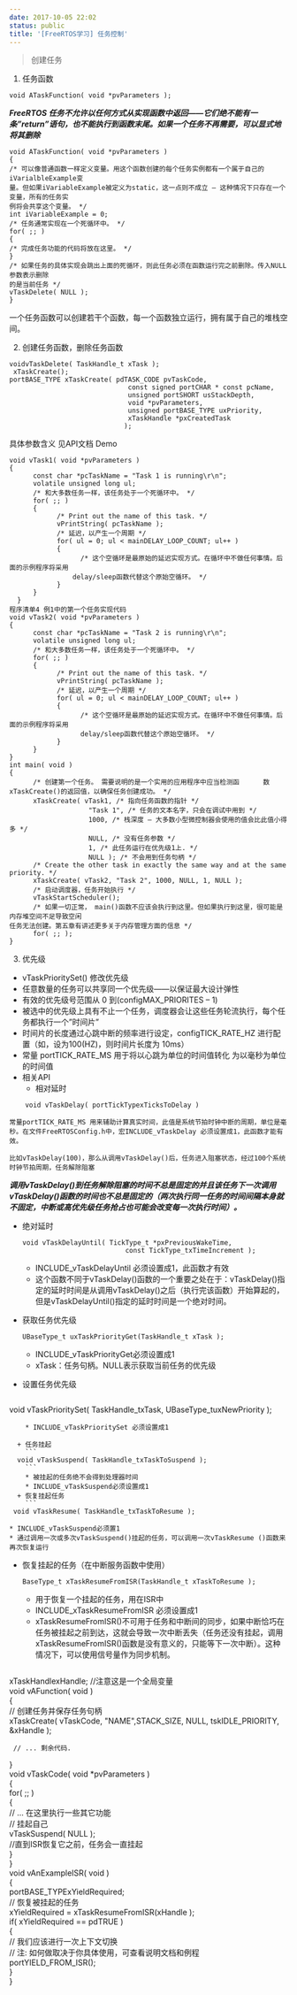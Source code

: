 ```yaml
---
date: 2017-10-05 22:02
status: public
title: '[FreeRTOS学习] 任务控制'
---
```


>创建任务

1. 任务函数
```
void ATaskFunction( void *pvParameters );
```
***FreeRTOS 任务不允许以任何方式从实现函数中返回——它们绝不能有一条”return”语句，也不能执行到函数末尾。如果一个任务不再需要，可以显式地将其删除***

 ```
void ATaskFunction( void *pvParameters )
{
/* 可以像普通函数一样定义变量。用这个函数创建的每个任务实例都有一个属于自己的iVarialbleExample变
量。但如果iVariableExample被定义为static，这一点则不成立 – 这种情况下只存在一个变量，所有的任务实
例将会共享这个变量。 */
int iVariableExample = 0;
/* 任务通常实现在一个死循环中。 */
for( ;; )
{
/* 完成任务功能的代码将放在这里。 */
}
/* 如果任务的具体实现会跳出上面的死循环，则此任务必须在函数运行完之前删除。传入NULL参数表示删除
的是当前任务 */
vTaskDelete( NULL );
}
```
一个任务函数可以创建若干个函数，每一个函数独立运行，拥有属于自己的堆栈空间。

2. 创建任务函数，删除任务函数
```
voidvTaskDelete( TaskHandle_t xTask );
 xTaskCreate();
portBASE_TYPE xTaskCreate( pdTASK_CODE pvTaskCode,
                              const signed portCHAR * const pcName,
                              unsigned portSHORT usStackDepth,
                              void *pvParameters,
                              unsigned portBASE_TYPE uxPriority,
                              xTaskHandle *pxCreatedTask 
                             );
```
具体参数含义 见API文档
Demo

```
void vTask1( void *pvParameters )
{
      const char *pcTaskName = "Task 1 is running\r\n";
      volatile unsigned long ul;
      /* 和大多数任务一样，该任务处于一个死循环中。 */
      for( ;; )
      {
            /* Print out the name of this task. */
            vPrintString( pcTaskName );
            /* 延迟，以产生一个周期 */
            for( ul = 0; ul < mainDELAY_LOOP_COUNT; ul++ )
            {
                  /* 这个空循环是最原始的延迟实现方式。在循环中不做任何事情。后面的示例程序将采用
                delay/sleep函数代替这个原始空循环。 */
            }
      }
  }
程序清单4 例1中的第一个任务实现代码
void vTask2( void *pvParameters )
{
      const char *pcTaskName = "Task 2 is running\r\n";
      volatile unsigned long ul;
      /* 和大多数任务一样，该任务处于一个死循环中。 */
      for( ;; )
      {
            /* Print out the name of this task. */
            vPrintString( pcTaskName );
            /* 延迟，以产生一个周期 */
            for( ul = 0; ul < mainDELAY_LOOP_COUNT; ul++ )
            {
                  /* 这个空循环是最原始的延迟实现方式。在循环中不做任何事情。后面的示例程序将采用
                  delay/sleep函数代替这个原始空循环。 */
            }
      }
}
int main( void )
{
      /* 创建第一个任务。 需要说明的是一个实用的应用程序中应当检测函      数xTaskCreate()的返回值，以确保任务创建成功。 */
      xTaskCreate( vTask1, /* 指向任务函数的指针 */
                    "Task 1", /* 任务的文本名字，只会在调试中用到 */
                    1000, /* 栈深度 – 大多数小型微控制器会使用的值会比此值小得多 */
                    NULL, /* 没有任务参数 */
                    1, /* 此任务运行在优先级1上. */
                    NULL ); /* 不会用到任务句柄 */
      /* Create the other task in exactly the same way and at the same priority. */
      xTaskCreate( vTask2, "Task 2", 1000, NULL, 1, NULL );
      /* 启动调度器，任务开始执行 */
      vTaskStartScheduler();
      /* 如果一切正常， main()函数不应该会执行到这里。但如果执行到这里，很可能是内存堆空间不足导致空闲
任务无法创建。第五章有讲述更多关于内存管理方面的信息 */
      for( ;; );
}
```

3. 优先级
  * vTaskPrioritySet()  修改优先级
  * 任意数量的任务可以共享同一个优先级——以保证最大设计弹性
  * 有效的优先级号范围从 0 到(configMAX_PRIORITES – 1)
  * 被选中的优先级上具有不止一个任务，调度器会让这些任务轮流执行，每个任务都执行一个”时间片”
  * 时间片的长度通过心跳中断的频率进行设定，configTICK_RATE_HZ 进行配置（如，设为100(HZ)，则时间片长度为 10ms）
  * 常量 portTICK_RATE_MS 用于将以心跳为单位的时间值转化
为以毫秒为单位的时间值
* 相关API
  + 相对延时
```
    void vTaskDelay( portTickTypexTicksToDelay )
```
    常量portTICK_RATE_MS 用来辅助计算真实时间，此值是系统节拍时钟中断的周期，单位是毫秒。在文件FreeRTOSConfig.h中，宏INCLUDE_vTaskDelay 必须设置成1，此函数才能有效。

    比如vTaskDelay(100)，那么从调用vTaskDelay()后，任务进入阻塞状态，经过100个系统时钟节拍周期，任务解除阻塞
***调用vTaskDelay()到任务解除阻塞的时间不总是固定的并且该任务下一次调用vTaskDelay()函数的时间也不总是固定的（两次执行同一任务的时间间隔本身就不固定，中断或高优先级任务抢占也可能会改变每一次执行时间）。***
  + 绝对延时
    ```
    void vTaskDelayUntil( TickType_t *pxPreviousWakeTime,
                              const TickType_txTimeIncrement );
    ```
    * INCLUDE_vTaskDelayUntil 必须设置成1，此函数才有效
    * 这个函数不同于vTaskDelay()函数的一个重要之处在于：vTaskDelay()指定的延时时间是从调用vTaskDelay()之后（执行完该函数）开始算起的，但是vTaskDelayUntil()指定的延时时间是一个绝对时间。

  + 获取任务优先级
       ```
      UBaseType_t uxTaskPriorityGet(TaskHandle_t xTask );
      ```
      * INCLUDE_vTaskPriorityGet必须设置成1
      * xTask：任务句柄。NULL表示获取当前任务的优先级

  + 设置任务优先级
      ```
 void vTaskPrioritySet( TaskHandle_txTask,
                           UBaseType_tuxNewPriority );
```
    * INCLUDE_vTaskPrioritySet 必须设置成1

  + 任务挂起
    ```
  void vTaskSuspend( TaskHandle_txTaskToSuspend );
    ```
    * 被挂起的任务绝不会得到处理器时间
    * INCLUDE_vTaskSuspend必须设置成1
  + 恢复挂起任务
    ```
 void vTaskResume( TaskHandle_txTaskToResume );
```
    * INCLUDE_vTaskSuspend必须置1
    * 通过调用一次或多次vTaskSuspend()挂起的任务，可以调用一次vTaskResume ()函数来再次恢复运行
  + 恢复挂起的任务（在中断服务函数中使用）
      ```
    BaseType_t xTaskResumeFromISR(TaskHandle_t xTaskToResume );
    ```
    * 用于恢复一个挂起的任务，用在ISR中
    *  INCLUDE_xTaskResumeFromISR 必须设置成1
    * xTaskResumeFromISR()不可用于任务和中断间的同步，如果中断恰巧在任务被挂起之前到达，这就会导致一次中断丢失（任务还没有挂起，调用xTaskResumeFromISR()函数是没有意义的，只能等下一次中断）。这种情况下，可以使用信号量作为同步机制。
    ```
xTaskHandlexHandle;               //注意这是一个全局变量  
 void vAFunction( void )  
 {  
     // 创建任务并保存任务句柄  
     xTaskCreate( vTaskCode, "NAME",STACK_SIZE, NULL, tskIDLE_PRIORITY, &xHandle );  
   
     // ... 剩余代码.  
 }  
 void vTaskCode( void *pvParameters )  
 {  
     for( ;; )  
     {  
         // ... 在这里执行一些其它功能  
         // 挂起自己  
         vTaskSuspend( NULL );  
         //直到ISR恢复它之前，任务会一直挂起  
     }  
 }  
 void vAnExampleISR( void )  
 {  
     portBASE_TYPExYieldRequired;  
     // 恢复被挂起的任务  
     xYieldRequired = xTaskResumeFromISR(xHandle );  
     if( xYieldRequired == pdTRUE )  
     {  
         // 我们应该进行一次上下文切换  
         // 注:  如何做取决于你具体使用，可查看说明文档和例程  
         portYIELD_FROM_ISR();  
     }  
 }  
```